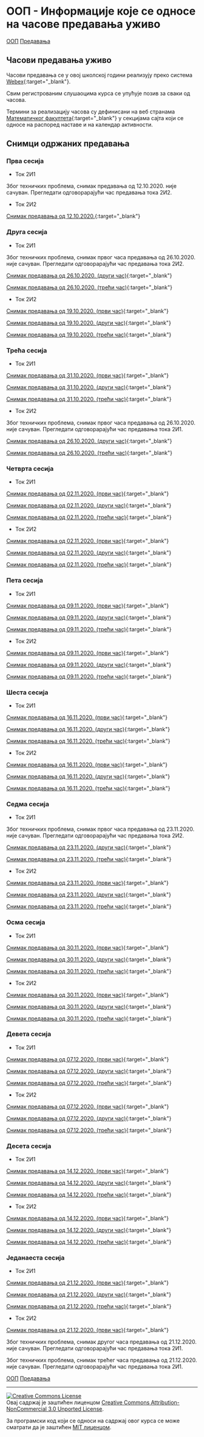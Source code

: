 # ООП - Информације које се односе на часове предавања уживо

[ООП](../../README.md) [Предавања](../README-2020-21.md)

## Часови предавања уживо

Часови предавања се у овој школској години реализују преко система [Webex](https://www.webex.com/){:target="_blank"}.

Свим регистрованим слушаоцима курса се упућује позив за сваки од часова.

Термини за реализацију часова су дефинисани на веб странама [Математичког факултета](http://www.math.rs/){:target="_blank"} у секцијама сајта који се односе на распоред наставе и на календар активности.

## Снимци одржаних предавања

### Прва сесија

- Ток 2И1

Због техничких проблема, снимак предавања од 12.10.2020. није сачуван.
Прегледати одговорарајући час предавања тока 2И2.

- Ток 2И2

[Снимак предавања од 12.10.2020.](https://youtu.be/VKYgOMRQrI8){:target="_blank"}

### Друга сесија

- Ток 2И1

Због техничких проблема, снимак првог часа предавања од 26.10.2020. није сачуван.
Прегледати одговорарајући час предавања тока 2И2.

[Снимак предавања од 26.10.2020. (други час)](https://youtu.be/XrH-fQCs0Js){:target="_blank"}

[Снимак предавања од 26.10.2020. (трећи час)](https://youtu.be/fOXUYd051_s){:target="_blank"}

- Ток 2И2

[Снимак предавања од 19.10.2020. (први час)](https://youtu.be/Wpjtyzz1RNk){:target="_blank"}

[Снимак предавања од 19.10.2020. (други час)](https://youtu.be/9WtCq21miD4){:target="_blank"}

[Снимак предавања од 19.10.2020. (трећи час)](https://youtu.be/dumWPA_5yhk){:target="_blank"}

### Трећа сесија

- Ток 2И1

[Снимак предавања од 31.10.2020. (први час)](https://youtu.be/xTlBHBjdeX4){:target="_blank"}

[Снимак предавања од 31.10.2020. (други час)](https://youtu.be/95LXunAOCR8){:target="_blank"}

[Снимак предавања од 31.10.2020. (трећи час)](https://youtu.be/MKh6oFLGib8){:target="_blank"}

- Ток 2И2

Због техничких проблема, снимак првог часа предавања од 26.10.2020. није сачуван.
Прегледати одговорарајући час предавања тока 2И1.

[Снимак предавања од 26.10.2020. (други час)](https://youtu.be/GUbMN_TFf0U){:target="_blank"}

[Снимак предавања од 26.10.2020. (трећи час)](https://youtu.be/7gaxCDBtYj8){:target="_blank"}

### Четврта сесија

- Ток 2И1

[Снимак предавања од 02.11.2020. (први час)](https://youtu.be/S2hBKsSNyjE){:target="_blank"}

[Снимак предавања од 02.11.2020. (други час)](https://youtu.be/flQOPUZRx2I){:target="_blank"}

[Снимак предавања од 02.11.2020. (трећи час)](https://youtu.be/sFiZcOjAuw0){:target="_blank"}

- Ток 2И2

[Снимак предавања од 02.11.2020. (први час)](https://youtu.be/AcJi-J_5sH4){:target="_blank"}

[Снимак предавања од 02.11.2020. (други час)](https://youtu.be/e15rkilkcN0){:target="_blank"}

[Снимак предавања од 02.11.2020. (трећи час)](https://youtu.be/FDoYYV7DH-0){:target="_blank"}

### Пета сесија

- Ток 2И1

[Снимак предавања од 09.11.2020. (први час)](https://youtu.be/Q-d37RSVwWs){:target="_blank"}

[Снимак предавања од 09.11.2020. (други час)](https://youtu.be/nA8ro_yJLjc){:target="_blank"}

[Снимак предавања од 09.11.2020. (трећи час)](https://youtu.be/AYTDXuiMHr0){:target="_blank"}

- Ток 2И2

[Снимак предавања од 09.11.2020. (први час)](https://youtu.be/hZ9eXtCqg8U){:target="_blank"}

[Снимак предавања од 09.11.2020. (други час)](https://youtu.be/HDziz7LoH-o){:target="_blank"}

[Снимак предавања од 09.11.2020. (трећи час)](https://youtu.be/OJjx_ArLCfE){:target="_blank"}

### Шеста сесија

- Ток 2И1

[Снимак предавања од 16.11.2020. (први час)](https://youtu.be/6VAkwjpWN9w){:target="_blank"}

[Снимак предавања од 16.11.2020. (други час)](https://youtu.be/Jkgvs5gKvGg){:target="_blank"}

[Снимак предавања од 16.11.2020. (трећи час)](https://youtu.be/BeOz_Np7YZ4){:target="_blank"}

- Ток 2И2

[Снимак предавања од 16.11.2020. (први час)](https://youtu.be/XZD5qh_dIZw){:target="_blank"}

[Снимак предавања од 16.11.2020. (други час)](https://youtu.be/TnInHa0Cex4){:target="_blank"}

[Снимак предавања од 16.11.2020. (трећи час)](https://youtu.be/aWTv8Omk6AM){:target="_blank"}

### Седма сесија

- Ток 2И1

Због техничких проблема, снимак првог часа предавања од 23.11.2020. није сачуван.
Прегледати одговорарајући час предавања тока 2И2.

[Снимак предавања од 23.11.2020. (други час)](https://youtu.be/iX0hSmg-WoE){:target="_blank"}

[Снимак предавања од 23.11.2020. (трећи час)](https://youtu.be/Yzc9H9f7mLs){:target="_blank"}

- Ток 2И2

[Снимак предавања од 23.11.2020. (први час)](https://youtu.be/MdfH5uT9PDY){:target="_blank"}

[Снимак предавања од 23.11.2020. (други час)](https://youtu.be/bEl3IkyeCjM){:target="_blank"}

[Снимак предавања од 23.11.2020. (трећи час)](https://youtu.be/m0VXfOhPSYQ){:target="_blank"}

### Осма сесија

- Ток 2И1

[Снимак предавања од 30.11.2020. (први час)](https://youtu.be/m-LwAKe_5Dw){:target="_blank"}

[Снимак предавања од 30.11.2020. (други час)](https://youtu.be/tq8LaT40WyE){:target="_blank"}

[Снимак предавања од 30.11.2020. (трећи час)](https://youtu.be/UlEgoAk52fA){:target="_blank"}

- Ток 2И2

[Снимак предавања од 30.11.2020. (први час)](https://youtu.be/et_Ij6OEJnk){:target="_blank"}

[Снимак предавања од 30.11.2020. (други час)](https://youtu.be/-Udu9w82E9o){:target="_blank"}

[Снимак предавања од 30.11.2020. (трећи час)](https://youtu.be/bOS4Qn9bfnI){:target="_blank"}

### Девета сесија

- Ток 2И1

[Снимак предавања од 07.12.2020. (први час)](https://youtu.be/XpPySFOZh9M){:target="_blank"}

[Снимак предавања од 07.12.2020. (други час)](https://youtu.be/Y64Hg17iH6A){:target="_blank"}

[Снимак предавања од 07.12.2020. (трећи час)](https://youtu.be/abb0Qpj3DjE){:target="_blank"}

- Ток 2И2

[Снимак предавања од 07.12.2020. (први час)](https://youtu.be/BFELVm4p98k){:target="_blank"}

[Снимак предавања од 07.12.2020. (други час)](https://youtu.be/GJR0b5lhch0){:target="_blank"}

[Снимак предавања од 07.12.2020. (трећи час)](https://youtu.be/NCXaW2scGZI){:target="_blank"}

### Десета сесија

- Ток 2И1

[Снимак предавања од 14.12.2020. (први час)](https://youtu.be/k0CI7gWEiu0){:target="_blank"}

[Снимак предавања од 14.12.2020. (други час)](https://youtu.be/1fx9NCUVsYQ){:target="_blank"}

[Снимак предавања од 14.12.2020. (трећи час)](https://youtu.be/tqOlgdS_c28){:target="_blank"}

- Ток 2И2

[Снимак предавања од 14.12.2020. (први час)](https://youtu.be/QNE-DaOI8Co){:target="_blank"}

[Снимак предавања од 14.12.2020. (други час)](https://youtu.be/MpN8wqNsMNM){:target="_blank"}

[Снимак предавања од 14.12.2020. (трећи час)](https://youtu.be/z7ecHafQQc8){:target="_blank"}

### Једанаеста сесија

- Ток 2И1

[Снимак предавања од 21.12.2020. (први час)](https://youtu.be/tHx8wa9nlWw){:target="_blank"}

[Снимак предавања од 21.12.2020. (други час)](https://youtu.be/0CKJW2R01Ss){:target="_blank"}

[Снимак предавања од 21.12.2020. (трећи час)](https://youtu.be/o8GOO5Ib2NQ){:target="_blank"}

- Ток 2И2

[Снимак предавања од 21.12.2020. (први час)](https://youtu.be/YUQXkPbG9LE){:target="_blank"}

Због техничких проблема, снимак другог часа предавања од 21.12.2020. није сачуван.
Прегледати одговорарајући час предавања тока 2И1.

Због техничких проблема, снимак трећег часа предавања од 21.12.2020. није сачуван.
Прегледати одговорарајући час предавања тока 2И1.

[ООП](../../README.md) [Предавања](../README-2020-21.md)

---

<a rel="license" href="http://creativecommons.org/licenses/by-nc/3.0/"><img alt="Creative Commons License" style="border-width:0" src="https://i.creativecommons.org/l/by-nc/3.0/88x31.png" /></a><br />Овај садржај је заштићен лиценцом <a rel="license" href="http://creativecommons.org/licenses/by-nc/3.0/">Creative Commons Attribution-NonCommercial 3.0 Unported License</a>.

За програмски код који се односи на садржај овог курса се може сматрати да је заштићен [MIT лиценцом](/LICENSE).
